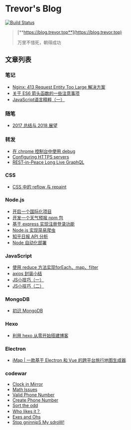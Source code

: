 # Trevor's Blog
[![Build Status](https://travis-ci.org/HuangXiZhou/blog.svg?branch=master)](https://travis-ci.org/HuangXiZhou/blog)

>[**https://blog.trevor.top**](https://blog.trevor.top)
>
>万里不惜死，朝得成功

## 文章列表

### 笔记
* [Nginx: 413 Request Entity Too Large 解决方案](https://github.com/HuangXiZhou/blog/issues/26)
* [关于 ES6 箭头函数的一些注意事项](https://github.com/HuangXiZhou/blog/issues/23)
* [JavaScript语言精粹（一）](https://github.com/HuangXiZhou/blog/issues/8)

### 随笔
* [2017 总结与 2018 展望](https://github.com/HuangXiZhou/blog/issues/25)

### 转发
* [在 chrome 控制台中使用 debug](https://github.com/HuangXiZhou/blog/issues/11)
* [Configuring HTTPS servers](https://github.com/HuangXiZhou/blog/issues/10)
* [REST-in-Peace Long Live GraphQL](https://github.com/HuangXiZhou/blog/issues/7)

### CSS
* [CSS 中的 reflow 与 repaint](https://github.com/HuangXiZhou/blog/issues/24)

### Node.js
* [开启一个国际化项目](https://github.com/HuangXiZhou/blog/issues/29)
* [开发一个天气预报 npm 包](https://github.com/HuangXiZhou/blog/issues/22)
* [基于 express 实现注册登录功能](https://github.com/HuangXiZhou/blog/issues/4)
* [Node.js 实现简易爬虫](https://github.com/HuangXiZhou/blog/issues/3)
* [知乎日报 API 分析](https://github.com/HuangXiZhou/blog/issues/5)
* [Node 自动化部署](https://github.com/HuangXiZhou/blog/issues/20)

### JavaScript
* [使用 reduce 方法实现forEach、map、filter](https://github.com/HuangXiZhou/blog/issues/14)
* [axios 封装小结](https://github.com/HuangXiZhou/blog/issues/6)
* [JS小技巧（一）](https://github.com/HuangXiZhou/blog/issues/9)
* [JS小技巧（二）](https://github.com/HuangXiZhou/blog/issues/12)

### MongoDB
* [初识 MongoDB](https://github.com/HuangXiZhou/blog/issues/2)

### Hexo
* [利用 hexo 从零开始搭建博客](https://github.com/HuangXiZhou/blog/issues/1)

### Electron
* [iMap | 一款基于 Electron 和 Vue 的跨平台旅行地图生成器](https://github.com/HuangXiZhou/blog/issues/19)

### codewar
 * [Clock in Mirror](https://github.com/HuangXiZhou/blog/issues/28)
 * [Math Issues](https://github.com/HuangXiZhou/blog/issues/27)
 * [Valid Phone Number](https://github.com/HuangXiZhou/blog/issues/21)
 * [Create Phone Number](https://github.com/HuangXiZhou/blog/issues/18)
 * [Sort the odd](https://github.com/HuangXiZhou/blog/issues/17)
 * [Who likes it？](https://github.com/HuangXiZhou/blog/issues/16)
 * [Exes and Ohs](https://github.com/HuangXiZhou/blog/issues/15)
 * [Stop gninnipS My sdroW!](https://github.com/HuangXiZhou/blog/issues/13)
